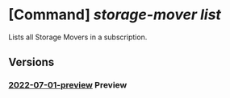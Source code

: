# [Command] _storage-mover list_

Lists all Storage Movers in a subscription.

## Versions

### [2022-07-01-preview](/Resources/mgmt-plane/L3N1YnNjcmlwdGlvbnMve30vcHJvdmlkZXJzL21pY3Jvc29mdC5zdG9yYWdlbW92ZXIvc3RvcmFnZW1vdmVycw==/2022-07-01-preview.xml) **Preview**

<!-- mgmt-plane /subscriptions/{}/providers/microsoft.storagemover/storagemovers 2022-07-01-preview -->
<!-- mgmt-plane /subscriptions/{}/resourcegroups/{}/providers/microsoft.storagemover/storagemovers 2022-07-01-preview -->
